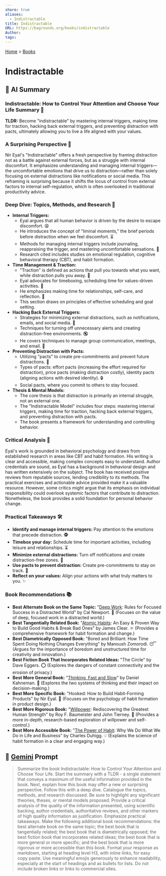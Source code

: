 ```yaml
---
share: true
aliases:
  - Indistractable
title: Indistractable
URL: https://bagrounds.org/books/indistractable
Author: 
tags: 
---
```

[Home](../index.md) > [Books](./index.md)  
# Indistractable  
## 🤖 AI Summary  
### Indistractable: How to Control Your Attention and Choose Your Life Summary 🧠  
**TLDR:** Become "indistractable" by mastering internal triggers, making time for traction, hacking back external triggers, and preventing distraction with pacts, ultimately allowing you to live a life aligned with your values.  
  
### A Surprising Perspective 🤯  
Nir Eyal's "Indistractable" offers a fresh perspective by framing distraction not as a battle against external forces, but as a struggle with internal discomfort. It emphasizes understanding and managing internal triggers—the uncomfortable emotions that drive us to distraction—rather than solely focusing on external distractions like notifications or social media. This reframing is surprising because it shifts the locus of control from external factors to internal self-regulation, which is often overlooked in traditional productivity advice.  
  
### Deep Dive: Topics, Methods, and Research 🔬  
* **Internal Triggers:**  
    * Eyal argues that all human behavior is driven by the desire to escape discomfort. 😩  
    * He introduces the concept of "liminal moments," the brief periods before distraction when we feel discomfort. ⏳  
    * Methods for managing internal triggers include journaling, reappraising the trigger, and mastering uncomfortable sensations. 📝  
    * Research cited includes studies on emotional regulation, cognitive behavioral therapy (CBT), and habit formation.  
* **Time Management & Traction:**  
    * "Traction" is defined as actions that pull you towards what you want, while distraction pulls you away. 🎯  
    * Eyal advocates for timeboxing, scheduling time for values-driven activities. 📅  
    * He emphasizes making time for relationships, self-care, and reflection. 🧘  
    * This section draws on principles of effective scheduling and goal setting.  
* **Hacking Back External Triggers:**  
    * Strategies for minimizing external distractions, such as notifications, emails, and social media. 📱  
    * Techniques for turning off unnecessary alerts and creating distraction-free environments. 🔇  
    * He covers techniques to manage group communication, meetings, and email. 📧  
* **Preventing Distraction with Pacts:**  
    * Utilizing "pacts" to create pre-commitments and prevent future distractions. 🤝  
    * Types of pacts: effort pacts (increasing the effort required for distraction), price pacts (making distraction costly), identity pacts (aligning actions with desired identity). 🔒  
    * Social pacts, where you commit to others to stay focused.  
* **Thesis & Mental Models:**  
    * The core thesis is that distraction is primarily an internal struggle, not an external one.  
    * The "Indistractable Model" includes four steps: mastering internal triggers, making time for traction, hacking back external triggers, and preventing distraction with pacts.  
    * The book presents a framework for understanding and controlling behavior.  
  
### Critical Analysis 🧐  
Eyal's work is grounded in behavioral psychology and draws from established research in areas like CBT and habit formation. His writing is clear and accessible, making complex concepts easy to understand. Author credentials are sound, as Eyal has a background in behavioral design and has written extensively on the subject. The book has received positive reviews from reputable sources, lending credibility to its methods. The practical exercises and actionable advice provided make it a valuable resource. However, some critics might argue that its emphasis on individual responsibility could overlook systemic factors that contribute to distraction. Nonetheless, the book provides a solid foundation for personal behavior change.  
  
### Practical Takeaways 🛠️  
* **Identify and manage internal triggers:** Pay attention to the emotions that precede distraction. 🕵️  
* **Timebox your day:** Schedule time for important activities, including leisure and relationships. ⏳  
* **Minimize external distractions:** Turn off notifications and create distraction-free zones. 📵  
* **Use pacts to prevent distraction:** Create pre-commitments to stay on track. 🤝  
* **Reflect on your values:** Align your actions with what truly matters to you. ✨  
  
### Book Recommendations 📚  
* **Best Alternate Book on the Same Topic:** "[Deep Work](./deep-work.md): Rules for Focused Success in a Distracted World" by Cal Newport. 🧘 (Focuses on the value of deep, focused work in a distracted world.)  
* **Best Tangentially Related Book:** "[Atomic Habits](./atomic-habits.md): An Easy & Proven Way to Build Good Habits & Break Bad Ones" by James Clear. ⚛️ (Provides a comprehensive framework for habit formation and change.)  
* **Best Diametrically Opposed Book:** "Bored and Brilliant: How Time Spent Doing Nothing Changes Everything" by Manoush Zomorodi. 😴 (Argues for the importance of boredom and unstructured time for creativity and innovation.)  
* **Best Fiction Book That Incorporates Related Ideas:** "The Circle" by Dave Eggers. ⭕ (Explores the dangers of constant connectivity and the erosion of privacy.)  
* **Best More General Book:** "[Thinking, Fast and Slow](./thinking-fast-and-slow.md)" by Daniel Kahneman. 🧠 (Explores the two systems of thinking and their impact on decision-making.)  
* **Best More Specific Book:** "Hooked: How to Build Habit-Forming Products" by Nir Eyal. 🎣 (Focuses on the psychology of habit formation in product design.)  
* **Best More Rigorous Book:** "[Willpower](./willpower.md): Rediscovering the Greatest Human Strength" by Roy F. Baumeister and John Tierney. 💪 (Provides a more in-depth, research-based exploration of willpower and self-control.)  
* **Best More Accessible Book:** "[The Power of Habit](./the-power-of-habit.md): Why We Do What We Do in Life and Business" by Charles Duhigg. 💡 (Explains the science of habit formation in a clear and engaging way.)  
  
## 💬 [Gemini](https://gemini.google.com) Prompt  
> Summarize the book Indistractable: How to Control Your Attention and Choose Your Life. Start the summary with a TLDR - a single statement that conveys a maximum of the useful information provided in the book. Next, explain how this book may offer a new or surprising perspective. Follow this with a deep dive. Catalogue the topics, methods, and research discussed. Be sure to highlight any significant theories, theses, or mental models proposed. Provide a critical analysis of the quality of the information presented, using scientific backing, author credentials, authoritative reviews, and other markers of high quality information as justification. Emphasize practical takeaways. Make the following additional book recommendations: the best alternate book on the same topic; the best book that is tangentially related; the best book that is diametrically opposed; the best fiction book that incorporates related ideas; the best book that is more general or more specific; and the best book that is more rigorous or more accessible than this book. Format your response as markdown, starting at heading level H3, with inline links, for easy copy paste. Use meaningful emojis generously to enhance readability, especially at the start of headings and as bullets for lists. Do not include broken links or links to commercial sites.  

